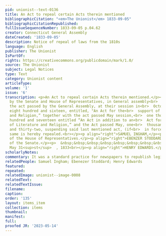 ```yaml
---
pid: unionist--text-0136
title: An Act to repeal certain Acts therein mentioned
bibliographicCitation: "<em>The Unionist</em> 1833-09-05"
bibliographicCitationRepublished: 
fullIssueSequenceNumber: 1833-09-05 p.04.62
creator: Connecticut General Assembly
dateCreated: '1833-09-05'
description: Notice of repeal of laws from the 1810s
language: English
publisher: The Unionist
IsPartOf: 
rights: https://creativecommons.org/publicdomain/mark/1.0/
source: The Unionist
subject: Legal Notices
type: Text
category: Unionist content
articleType: 
volume: '1'
issue: '6'
transcription: <p>An Act to repeal certain Acts therein mentioned.</p><p>  BE it enacted
  by the Senate and House of Representatives, in General assembly<br>  convened, That
  the act passed by the General Assembly, at their session in<br>  October, one thousand
  eight hundred and sixteen, entitled, "An Act for the<br>  support of Literature
  and Religion,” together with the act passed May session,<br>  one thousand eight
  hundred and seventeen entitled “An Act in addition to an<br>  Act for the support
  of Literature and Religion,” and the Act passed May, one<br>  thousand eight hundred
  and thirty-two, suspending said last mentioned act, (if<br>  in force) be, and the
  same is hereby repealed.<br></p><p align="right">SAMUEL INGHAM,</p><p align="right">Speaker
  of the House of Representatives.</p><p align="right">EBENZER STODDARD,</p><p align="right">President
  of the Senate.</p><p>  &nbsp;&nbsp;&nbsp;&nbsp;&nbsp;&nbsp;&nbsp;&nbsp;&nbsp;&nbsp;&nbsp;&nbsp;&nbsp;&nbsp;&nbsp;&nbsp;&nbsp;&nbsp;&nbsp;&nbsp;&nbsp;&nbsp;&nbsp;&nbsp;&nbsp;&nbsp;&nbsp;&nbsp;&nbsp;&nbsp;&nbsp;&nbsp;&nbsp;&nbsp;&nbsp;&nbsp;&nbsp;&nbsp;&nbsp;&nbsp;&nbsp;&nbsp;&nbsp;&nbsp;&nbsp;&nbsp;&nbsp;&nbsp;&nbsp;&nbsp;&nbsp;&nbsp;&nbsp;&nbsp;&nbsp;&nbsp;&nbsp;&nbsp;&nbsp;&nbsp;&nbsp;&nbsp;&nbsp;&nbsp;&nbsp;&nbsp;&nbsp;&nbsp;&nbsp;&nbsp;&nbsp;&nbsp;&nbsp;&nbsp;&nbsp;&nbsp;&nbsp;&nbsp;&nbsp;&nbsp;&nbsp;&nbsp;&nbsp;<br>  Approved,
  May 31<sup>st</sup>  , 1833<br></p><p align="right">HENRY EDWARDS.</p><p></p>
scholarlyNotes: 
commentary: It was a standard practice for newspapers to republish legislative acts
relatedPeople: Samuel Ingham; Ebenezer Stoddard; Henry Edwards
featured: 
repeated: 
relatedImage: unionist--image-0008
relatedText: 
relatedTextIssue: 
filename: 
caption: 
order: '135'
layout: items_item
collection: items
thumbnail: 
manifest: 
full: 
proofed JR: '2023-05-14'
---
```

